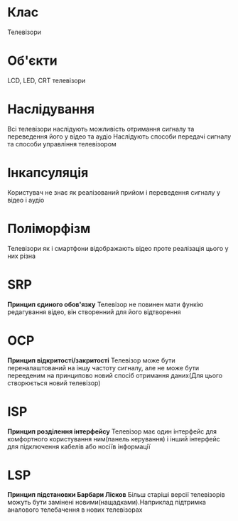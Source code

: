 # Клас
Телевізори

# Об'єкти
LCD, LED, CRT телевізори

# Наслідування
Всі телевізори наслідують можливість отримання сигналу та переведення його у відео та аудіо
Наслідують способи передачі сигналу та способи управління телевізором

# Інкапсуляція 
Користувач не знає як реалізований прийом і переведення сигналу у відео і аудіо

# Поліморфізм
Телевізори як і смартфони відображають відео проте реалізація цього у них різна

# SRP	
**Принцип єдиного обов'язку**
Телевізор не повинен мати функію редагування відео, він створенний для його відтворення

# OCP
**Принцип відкритості/закритості**
Телевізор може бути переналаштований на іншу частоту сигналу, але не може бути перееденим на принципово новий спосіб отримання даних(Для цього створюється новий телевізор)

# ISP	
**Принцип розділення інтерфейсу**
Телевізор має один інтерфейс для комфортного користування ним(панель керування) і інший інтерфейс для підключення кабелів або носіїв інформації

# LSP
**Принцип підстановки Барбари Лісков**
Більш старіші версії телевізорів можуть бути замінені новими(нащадками).Наприклад підтримка аналового  телебачення в нових телевізорах
